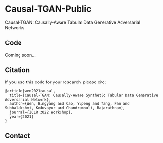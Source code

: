 # Causal-TGAN-Public
Causal-TGAN: Causally-Aware Tabular Data Generative Adversarial Networks

## Code
Coming soon...
## Citation
If you use this code for your research, please cite:
```
@article{wen2021causal,
  title={Causal-TGAN: Causally-Aware Synthetic Tabular Data Generative Adversarial Network},
  author={Wen, Bingyang and Cao, Yupeng and Yang, Fan and Subbalakshmi, Koduvayur and Chandramouli, Rajarathnam},
  journal={ICLR 2022 Workshop},
  year={2021}
}
```

## Contact 
